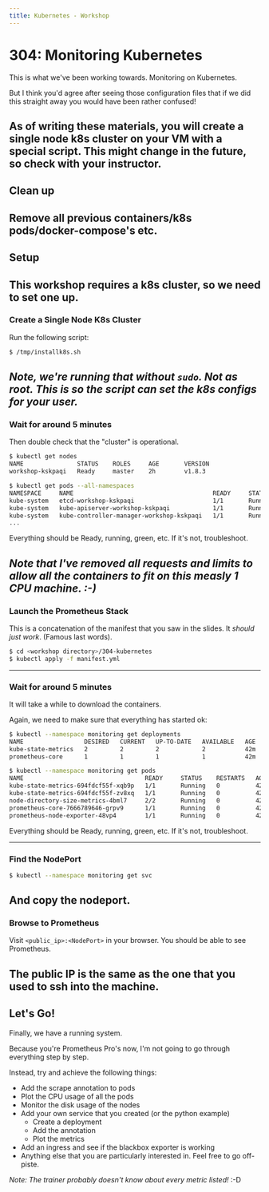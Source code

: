 ```yaml
---
title: Kubernetes - Workshop
---
```

# 304: Monitoring Kubernetes

This is what we've been working towards. Monitoring on Kubernetes.

But I think you'd agree after seeing those configuration files that if we did this straight away you
would have been rather confused!

As of writing these materials, you will create a single node k8s cluster on your VM with a special
script. This might change in the future, so check with your instructor.
---
## Clean up

Remove all previous containers/k8s pods/docker-compose's etc.
---
## Setup

This workshop requires a k8s cluster, so we need to set one up.
---
### Create a Single Node K8s Cluster

Run the following script:

```bash
$ /tmp/installk8s.sh
```

_Note, we're running that without `sudo`. Not as root. This is so the script can set the k8s configs
for your user._
---
### Wait for around 5 minutes

Then double check that the "cluster" is operational.

```bash
$ kubectl get nodes
NAME               STATUS    ROLES     AGE       VERSION
workshop-kskpaqi   Ready     master    2h        v1.8.3

$ kubectl get pods --all-namespaces
NAMESPACE     NAME                                       READY     STATUS    RESTARTS   AGE
kube-system   etcd-workshop-kskpaqi                      1/1       Running   0          2h
kube-system   kube-apiserver-workshop-kskpaqi            1/1       Running   0          2h
kube-system   kube-controller-manager-workshop-kskpaqi   1/1       Running   0          2h
...
```

Everything should be Ready, running, green, etc. If it's not, troubleshoot.

_Note that I've removed all requests and limits to allow all the containers to fit on this measly 1
CPU machine. :-)_
---
### Launch the Prometheus Stack

This is a concatenation of the manifest that you saw in the slides. It _should just work_. (Famous
last words).

```bash
$ cd <workshop directory>/304-kubernetes
$ kubectl apply -f manifest.yml
```
---
### Wait for around 5 minutes

It will take a while to download the containers.

Again, we need to make sure that everything has started ok:

```bash
$ kubectl --namespace monitoring get deployments
NAME                 DESIRED   CURRENT   UP-TO-DATE   AVAILABLE   AGE
kube-state-metrics   2         2         2            2           42m
prometheus-core      1         1         1            1           42m

$ kubectl --namespace monitoring get pods
NAME                                  READY     STATUS    RESTARTS   AGE
kube-state-metrics-694fdcf55f-xqb9p   1/1       Running   0          42m
kube-state-metrics-694fdcf55f-zv8xq   1/1       Running   0          42m
node-directory-size-metrics-4bml7     2/2       Running   0          42m
prometheus-core-7666789646-grpv9      1/1       Running   0          42m
prometheus-node-exporter-48vp4        1/1       Running   0          42m
```

Everything should be Ready, running, green, etc. If it's not, troubleshoot.

---
### Find the NodePort

```bash
$ kubectl --namespace monitoring get svc
```

And copy the nodeport.
---
### Browse to Prometheus

Visit `<public_ip>:<NodePort>` in your browser. You should be able to see Prometheus.

The public IP is the same as the one that you used to ssh into the machine.
---
## Let's Go!

Finally, we have a running system.

Because you're Prometheus Pro's now, I'm not going to go through everything step by step.

Instead, try and achieve the following things:

- Add the scrape annotation to pods
- Plot the CPU usage of all the pods
- Monitor the disk usage of the nodes
- Add your own service that you created (or the python example)
  - Create a deployment
  - Add the annotation
  - Plot the metrics
- Add an ingress and see if the blackbox exporter is working
- Anything else that you are particularly interested in. Feel free to go off-piste.

_Note: The trainer probably doesn't know about every metric listed!_ :-D

